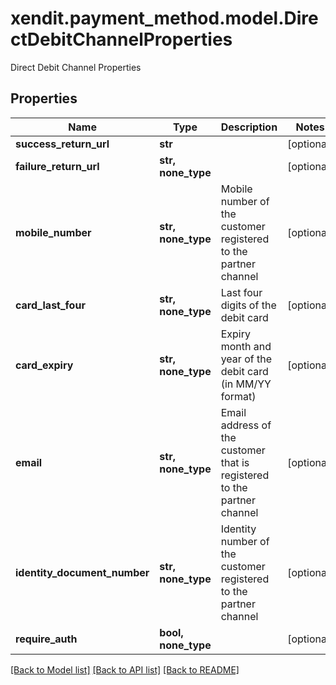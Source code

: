 # xendit.payment_method.model.DirectDebitChannelProperties

Direct Debit Channel Properties

## Properties
Name | Type | Description | Notes
------------ | ------------- | ------------- | -------------
**success_return_url** | **str** |  | [optional] 
**failure_return_url** | **str, none_type** |  | [optional] 
**mobile_number** | **str, none_type** | Mobile number of the customer registered to the partner channel | [optional] 
**card_last_four** | **str, none_type** | Last four digits of the debit card | [optional] 
**card_expiry** | **str, none_type** | Expiry month and year of the debit card (in MM/YY format) | [optional] 
**email** | **str, none_type** | Email address of the customer that is registered to the partner channel | [optional] 
**identity_document_number** | **str, none_type** | Identity number of the customer registered to the partner channel | [optional] 
**require_auth** | **bool, none_type** |  | [optional] 

[[Back to Model list]](../README.md#documentation-for-models) [[Back to API list]](../README.md#documentation-for-api-endpoints) [[Back to README]](../README.md)


